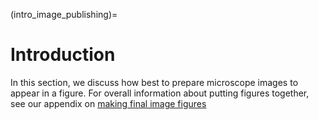(intro_image_publishing)=
# Introduction

In this section, we discuss how best to prepare microscope images to appear in a figure. For overall information about putting figures together, see our appendix on [making final image figures](./additional.md)
<!--Notes which will not be shown on the actual page-->